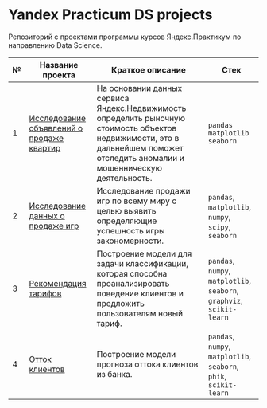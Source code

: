 # Yandex Practicum DS projects
Репозиторий с проектами программы курсов Яндекс.Практикум по направлению Data Science.

| № | Название проекта | Краткое описание | Стек |
| -- | -- | -- | -- |
| 1 | [Исследование объявлений о продаже квартир](https://github.com/ArtAnichkin/yandex_practicum_DS_projects/tree/main/1_real_estate_spb) | На основании данных сервиса Яндекс.Недвижимость определить рыночную стоимость объектов недвижимости, это в дальнейшем поможет отследить аномалии и мошенническую деятельность. | `pandas` `matplotlib` `seaborn`|
| 2 | [Исследование данных о продаже игр](https://github.com/ArtAnichkin/yandex_practicum_DS_projects/tree/main/2_games) | Исследование продажи игр по всему миру с целью выявить определяющие успешность игры закономерности. | `pandas`, `matplotlib`, `numpy`, `scipy`, `seaborn` |
| 3 | [Рекомендация тарифов](https://github.com/ArtAnichkin/yandex_practicum_DS_projects/tree/main/3_rec_tariff) |Построение модели для задачи классификации, которая способна проанализировать поведение клиентов и предложить пользователям новый тариф. | `pandas`, `numpy`, `matplotlib`, `seaborn`, `graphviz`, `scikit-learn` |
| 4 | [Отток клиентов](https://github.com/ArtAnichkin/yandex_practicum_DS_projects/tree/main/4_bank_outflow) |Построение модели прогноза оттока клиентов из банка. | `pandas`, `numpy`, `matplotlib`, `seaborn`, `phik`, `scikit-learn` |

